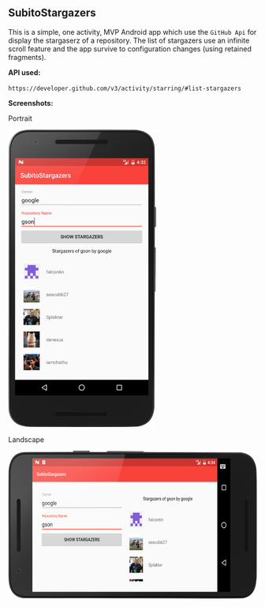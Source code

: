 ## SubitoStargazers

This is a simple, one activity, MVP Android app which use the `GitHub Api` for display the stargaserz of a repository.
The list of stargazers use an infinite scroll feature and the app survive to configuration changes (using retained fragments).

**API used:**

`https://developer.github.com/v3/activity/starring/#list-stargazers`

**Screenshots:**

Portrait

<img src="https://github.com/appersiano/subitostargazers/raw/master/portrait-screenshot.png" data-canonical-src="https://github.com/appersiano/subitostargazers/raw/master/portrait-screenshot.png" width="300" />

Landscape

<img src="https://github.com/appersiano/subitostargazers/raw/master/landascape-screenshot.png" data-canonical-src="https://github.com/appersiano/subitostargazers/raw/master/landascape-screenshot.png" height="300" />
